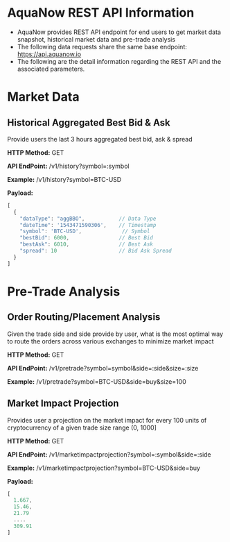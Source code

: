 # AquaNow REST API Information
* AquaNow provides REST API endpoint for end users to get market data snapshot, historical market data and pre-trade analysis
* The following data requests share the same base endpoint: https://api.aquanow.io
* The following are the detail information regarding the REST API and the associated parameters.

# Market Data
## Historical Aggregated Best Bid & Ask
Provide users the last 3 hours aggregated best bid, ask & spread

**HTTP Method:** GET

**API EndPoint:** /v1/history?symbol=:symbol

**Example:** /v1/history?symbol=BTC-USD

**Payload:**
```javascript
[
  {
    "dataType": "aggBBO",           // Data Type
    "dateTime": '1543471590306',    // Timestamp
    "symbol": 'BTC-USD',             // Symbol
    "bestBid": 6000,                // Best Bid
    "bestAsk": 6010,                // Best Ask
    "spread": 10                    // Bid Ask Spread
  }
]
```

# Pre-Trade Analysis
## Order Routing/Placement Analysis
Given the trade side and side provide by user, what is the most optimal way to route the orders across various exchanges to minimize market impact

**HTTP Method:** GET

**API EndPoint:** /v1/pretrade?symbol=symbol&side=:side&size=:size

**Example:** /v1/pretrade?symbol=BTC-USD&side=buy&size=100

## Market Impact Projection
Provides user a projection on the market impact for every 100 units of cryptocurrency of a given trade size range (0, 1000]

**HTTP Method:** GET

**API EndPoint:** /v1/marketimpactprojection?symbol=:symbol&side=:side

**Example:** /v1/marketimpactprojection?symbol=BTC-USD&side=buy

**Payload:**
```javascript
[
  1.667,
  15.46,
  21.79
  ....
  309.91
]
```
